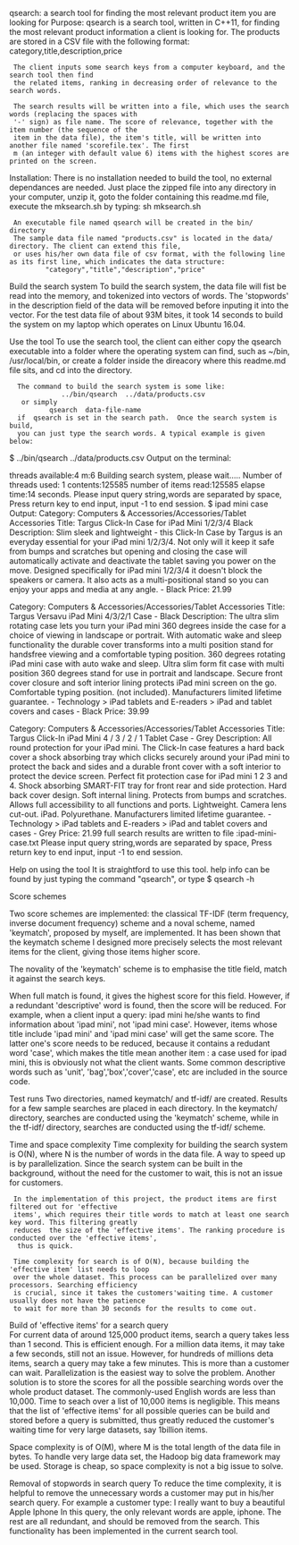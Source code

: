 qsearch: a search tool for finding the most relevant product item you are looking for
Purpose:
     qsearch is a search tool, written in C++11, for finding the most relevant product information
     a client is looking for. The products are stored in a CSV file with the following format:
     category,title,description,price
     
     The client inputs some search keys from a computer keyboard, and the search tool then find
     the related items, ranking in decreasing order of relevance to the search words.

     The search results will be written into a file, which uses the search words (replacing the spaces with
     '-' sign) as file name. The score of relevance, together with the item number (the sequence of the
     item in the data file), the item's title, will be written into another file named 'scorefile.tex'. The first
     m (an integer with default value 6) items with the highest scores are printed on the screen.

Installation:
    There is no installation needed to build the tool, no external dependances are needed. Just
     place the zipped file into any directory in your computer, unzip it, goto the folder containing
     this readme.md file,  execute the mksearch.sh  by typing:
             sh mksearch.sh

     An executable file named qsearch will be created in the bin/ directory
     The sample data file named "products.csv" is located in the data/ directory. The client can extend this file,
     or uses his/her own data file of csv format, with the following line as its first line, which indicates the data structure:
             "category","title","description","price"

Build the search system
      To build the search system, the  data file will fist be read into the memory, and tokenized into
      vectors of words. The 'stopwords' in the description field of the data will be removed before
      inputing it into the vector. For the test data file of about 93M bites, it took 14 seconds to
      build the system on my laptop which operates on Linux Ubuntu 16.04.

Use the tool
      To use the search tool, the client can either copy the qsearch executable into a folder where
      the operating system can find, such as ~/bin, /usr/local/bin, or create a folder inside
      the direacory where this readme.md file sits, and cd into the directory.

      The command to build the search system is some like:
                 ../bin/qsearch  ../data/products.csv
       or simply
              qsearch  data-file-name
      if  qsearch is set in the search path.  Once the search system is build,
      you can just type the search words. A typical example is given below:
$        ../bin/qsearch ../data/products.csv
       Output on the terminal:

threads available:4
m:6
Building search system, please wait.....
Number of threads used: 1
contents:125585
number of items read:125585
elapse time:14 seconds.
Please input query string,words are separated by space, Press return key to end input,  input -1 to end session.
        $ ipad mini case
Output:
Category: Computers & Accessories/Accessories/Tablet Accessories
Title: Targus Click-In Case for iPad Mini 1/2/3/4 Black
Description: 
   Slim sleek and lightweight - this Click-In Case by Targus is an everyday essential for your iPad mini 1/2/3/4.
   Not only will it keep it safe from bumps and scratches 
   but opening and closing the case will automatically activate and deactivate the tablet saving you power on the
   move. Designed specifically for iPad mini 1/2/3/4 
   it doesn't block the speakers or camera. It also acts as a multi-positional stand 
   so you can enjoy your apps and media at any angle. - Black 
Price: 21.99

Category: Computers & Accessories/Accessories/Tablet Accessories
Title: Targus Versavu iPad Mini 4/3/2/1 Case - Black
Description: 
   The ultra slim rotating case lets you turn your iPad mini 360 degrees inside the case for a choice of viewing in landscape or
   portrait. With automatic wake and sleep functionality the durable cover transforms into a multi position stand for handsfree
   viewing and a comfortable typing position. 360 degrees rotating iPad mini case with auto wake and sleep. Ultra slim form fit
    case with multi position 360 degrees stand for use in portrait and landscape. Secure front cover closure and soft interior
    lining protects iPad mini screen on the go. Comfortable typing position. (not included). Manufacturers limited lifetime
    guarantee. - Technology > iPad
   tablets and E-readers > iPad and tablet covers and cases - Black 
Price: 39.99

Category: Computers & Accessories/Accessories/Tablet Accessories
Title: Targus Click-In iPad Mini 4 / 3 / 2 / 1 Tablet Case - Grey
Description: 
   All round protection for your iPad mini. The Click-In case features a hard back cover
   a shock absorbing tray which clicks securely around your iPad mini to protect the back and sides 
   and a durable front cover with a soft interior to protect the device screen. Perfect fit protection case for iPad mini 1 
   2 3 and 4. Shock absorbing SMART-FIT tray for front  rear and side protection. Hard back cover design. Soft internal lining.
   Protects from bumps and scratches. Allows full accessibility to all functions and ports. Lightweight. Camera lens cut-out.
    iPad. Polyurethane. Manufacturers limited lifetime guarantee. - Technology > iPad 
   tablets and E-readers > iPad and tablet covers and cases - Grey 
Price: 21.99
full search results are written to file :ipad-mini-case.txt
Please input query string,words are separated by space, Press return key to end input,  input -1 to end session.

Help on using the tool
     It is straightford to use this tool. help info can be found by just typing the command "qsearch", or type
             $ qsearch -h
     
Score schemes

Two score schemes are implemented: the classical TF-IDF (term frequency, inverse document frequency)
scheme and a noval scheme, named 'keymatch', proposed by myself, are implemented.
It has been shown that the keymatch scheme I designed more precisely selects the most relevant items
for the client, giving those items higher score.

The novality of the 'keymatch' scheme is to emphasise the title field, match it against the search keys.

When full match is found, it gives the highest score for this field. However, if a redundant 'descriptive'
 word is found, then the score will be reduced. For example, when a client input a query:
           ipad mini
he/she wants to find information about  'ipad mini', not 'ipad mini case'. However, items whose title
include 'ipad mini' and 'ipad mini case' will get the same score. The latter one's score needs to be reduced,
because it contains a redudant word 'case', which makes the title mean another item : a case used for
ipad mini, this is obviously not what the client wants. Some common descriptive words such as 'unit',
'bag','box','cover','case', etc are included in the source code.

Test runs
    Two directories, named   keymatch/    and  tf-idf/ are created.  Results for a few sample searches  are
    placed in each directory. In the keymatch/  directory, searches are conducted using the 'keymatch' scheme,
    while in the  tf-idf/ directory, searches are conducted using the  tf-idf/  scheme.
    
Time  and space complexity
     Time complexity for building the search system is O(N), where N is the number of words 
     in the data file. A way to speed up is by parallelization. Since the search system can be built
     in the background, without the need for the customer to wait, this is not an issue for
     customers.

     In the implementation of this project, the product items are first filtered out for 'effective
     items', which requires their title words to match at least one search key word. This filtering greatly
     reduces  the size of the 'effective items'. The ranking procedure is conducted over the 'effective items',
      thus is quick.

     Time complexity for search is of O(N), because building the 'effective item' list needs to loop
     over the whole dataset. This process can be parallelized over many processors. Searching efficiency
     is crucial, since it takes the customers'waiting time. A customer usually does not have the patience
     to wait for more than 30 seconds for the results to come out.

Build of 'effective items' for a search query   
     For current data of around 125,000 product items, search a query takes less than 1 second.
     This is efficient enough. For a million data items, it may take a few seconds, still not an issue.
     However, for hundreds of millions deta items, search a query may take a few minutes.
     This is more than a customer can wait. Parallelization is the easiest way to solve the problem.
     Another solution is to store the scores for all the possible searching words over
     the whole product dataset. The commonly-used English words are less than 10,000. Time to seach
     over a list of 10,000 items is negligible. This means that the list of  'effective items' for all
     possible queries can be build and stored before a query is submitted, thus greatly reduced
     the customer's waiting time for very large datasets, say 1billion items.

 Space complexity is of O(M), where M is the total length of the data file in bytes.
     To handle very large data set, the Hadoop big data framework may be used.
     Storage is cheap, so space complexity is not a big issue to solve.

Removal of stopwords in search query
     To reduce the time complexity, it is helpful to remove the unnecessary words
     a customer may put in his/her search query. For example a customer  type:
     I really want to buy a beautiful Apple Iphone
     In this query, the only relevant words are apple, iphone. The rest are all
     redundant, and should be removed from the search. This functionality has been implemented
     in the current search tool.


